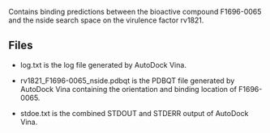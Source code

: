 Contains binding predictions between the bioactive compound F1696-0065 and the nside search space on the virulence factor rv1821.

## Files

- log.txt is the log file generated by AutoDock Vina.

- rv1821_F1696-0065_nside.pdbqt is the PDBQT file generated by AutoDock Vina containing the orientation and binding location of F1696-0065.

- stdoe.txt is the combined STDOUT and STDERR output of AutoDock Vina.

